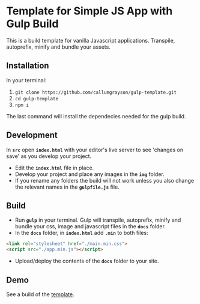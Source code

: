 # Template for Simple JS App with Gulp Build
This is a build template for vanilla Javascript applications. Transpile, autoprefix, minify and bundle your assets.

## Installation
In your terminal:
1. `git clone https://github.com/callumgrayson/gulp-template.git`
2. `cd gulp-template`
3. `npm i`

The last command will install the dependecies needed for the gulp build.

## Development
In **`src`** open **`index.html`** with your editor's live server to see 'changes on save' as you develop your project. 
- Edit the **`index.html`** file in place.
- Develop your project and place any images in the **`img`** folder.
- If you rename any folders the build will not work unless you also change the relevant names in the **`gulpfile.js`** file.

## Build
- Run **`gulp`** in your terminal. Gulp will transpile, autoprefix, minify and bundle your css, image and javascript files in the **`docs`** folder.
- In the **`docs`** folder, in **`index.html`** add **`.min`** to both files: 
```html
<link rel="stylesheet" href="./main.min.css">
<script src="./app.min.js"></script>
```
- Upload/deploy the contents of the **`docs`** folder to your site.

## Demo
See a build of the 
[template](https://callumgrayson.github.io/gulp-template/).







